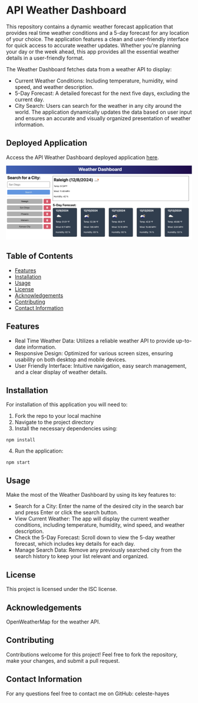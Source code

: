 # API Weather Dashboard
This repository contains a dynamic weather forecast application that provides real time weather conditions and a 5-day forecast for any location of your choice. The application features a clean and user-friendly interface for quick access to accurate weather updates. Whether you're planning your day or the week ahead, this app provides all the essential weather details in a user-friendly format.

The Weather Dashboard fetches data from a weather API to display:
* Current Weather Conditions: Including temperature, humidity, wind speed, and weather description.
* 5-Day Forecast: A detailed forecast for the next five days, excluding the current day.
* City Search: Users can search for the weather in any city around the world.
The application dynamically updates the data based on user input and ensures an accurate and visually organized presentation of weather information.

## Deployed Application
Access the API Weather Dashboard deployed application [here](https://api-weather-dashboard.onrender.com).

![Screenshot of the Deployed Application](assets/WeatherPreview.png)

## Table of Contents
* [Features](#features) 
* [Installation](#installation)
* [Usage](#usage)
* [License](#license)
* [Acknowledgements](#acknowledgements)
* [Contributing](#contributing)
* [Contact Information](#contact-information)

## Features
* Real Time Weather Data: Utilizes a reliable weather API to provide up-to-date information.
* Responsive Design: Optimized for various screen sizes, ensuring usability on both desktop and mobile devices.
* User Friendly Interface:  Intuitive navigation, easy search management, and a clear display of weather details.

## Installation
For installation of this application you will need to: 
1. Fork the repo to your local machine
2. Navigate to the project directory
3. Install the necessary dependencies using:
```
npm install
```
4. Run the application:
```
npm start
```

## Usage
Make the most of the Weather Dashboard by using its key features to: 
* Search for a City: Enter the name of the desired city in the search bar and press Enter or click the search button.
* View Current Weather: The app will display the current weather conditions, including temperature, humidity, wind speed, and weather description.
* Check the 5-Day Forecast: Scroll down to view the 5-day weather forecast, which includes key details for each day.
* Manage Search Data: Remove any previously searched city from the search history to keep your list relevant and organized.

## License
This project is licensed under the ISC license.

## Acknowledgements
OpenWeatherMap for the weather API.

## Contributing
Contributions welcome for this project! Feel free to fork the repository, make your changes, and submit a pull request.

## Contact Information
For any questions feel free to contact me on GitHub: celeste-hayes

